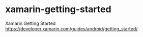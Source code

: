 # xamarin-getting-started
Xamarin Getting Started
https://developer.xamarin.com/guides/android/getting_started/
